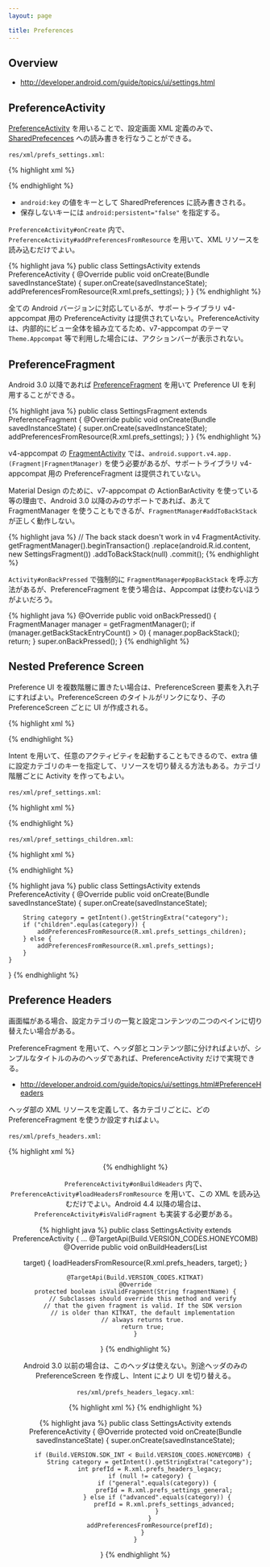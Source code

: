 ```yaml
---
layout: page

title: Preferences
---
```


## Overview

* <http://developer.android.com/guide/topics/ui/settings.html>

## PreferenceActivity

[PreferenceActivity](http://developer.android.com/reference/android/preference/PreferenceActivity.html) を用いることで、設定画面 XML 定義のみで、[SharedPrefecences](http://developer.android.com/reference/android/content/SharedPreferences.html) への読み書きを行なうことができる。

`res/xml/prefs_settings.xml`:

{% highlight xml %}
<?xml version="1.0" encoding="utf-8"?>
<PreferenceScreen xmlns:android="http://schemas.android.com/apk/res/android">
    <PreferenceCategory
        android:key="pref_general"
        android:persistent="false"
        android:title="General">
        <CheckBoxPreference
            android:key="pref_enabled"
            android:title="Enabled" />
        <EditTextPreference
            android:key="pref_username"
            android:title="Username" />
    </PreferenceCategory>
</PreferenceScreen>
{% endhighlight %}

* `android:key` の値をキーとして SharedPreferences に読み書きされる。
* 保存しないキーには `android:persistent="false"` を指定する。

`PreferenceActivity#onCreate` 内で、`PreferenceActivity#addPreferencesFromResource` を用いて、XML リソースを読み込むだけでよい。

{% highlight java %}
public class SettingsActivity extends PreferenceActivity {
    @Override
    public void onCreate(Bundle savedInstanceState) {
        super.onCreate(savedInstanceState);
        addPreferencesFromResource(R.xml.prefs_settings);
    }
}
{% endhighlight %}

全ての Android バージョンに対応しているが、サポートライブラリ v4-appcompat 用の PreferenceActivity は提供されていない。PreferenceActivity は、内部的にビュー全体を組み立てるため、v7-appcompat のテーマ `Theme.Appcompat` 等で利用した場合には、アクションバーが表示されない。

## PreferenceFragment

Android 3.0 以降であれば [PreferenceFragment](http://developer.android.com/reference/android/preference/PreferenceFragment.html) を用いて Preference UI を利用することができる。

{% highlight java %}
public class SettingsFragment extends PreferenceFragment {
    @Override
    public void onCreate(Bundle savedInstanceState) {
        super.onCreate(savedInstanceState);
        addPreferencesFromResource(R.xml.prefs_settings);
    }
}
{% endhighlight %}

v4-appcompat の [FragmentActivity](http://developer.android.com/reference/android/support/v4/app/FragmentActivity.html) では、`android.support.v4.app.(Fragment|FragmentManager)` を使う必要があるが、サポートライブラリ v4-appcompat 用の PreferenceFragment は提供されていない。

Material Design のために、v7-appcompat の ActionBarActivity を使っている等の理由で、Android 3.0 以降のみのサポートであれば、あえて FragmentManager を使うこともできるが、`FragmentManager#addToBackStack` が正しく動作しない。

{% highlight java %}
// The back stack doesn't work in v4 FragmentActivity.
getFragmentManager().beginTransaction()
        .replace(android.R.id.content, new SettingsFragment())
        .addToBackStack(null)
        .commit();
{% endhighlight %}

`Activity#onBackPressed` で強制的に `FragmentManager#popBackStack` を呼ぶ方法があるが、PreferenceFragment を使う場合は、Appcompat は使わないほうがよいだろう。

{% highlight java %}
@Override
public void onBackPressed() {
    FragmentManager manager = getFragmentManager();
    if (manager.getBackStackEntryCount() > 0) {
        manager.popBackStack();
        return;
    }
    super.onBackPressed();
}
{% endhighlight %}

## Nested Preference Screen

Preference UI を複数階層に置きたい場合は、PreferenceScreen 要素を入れ子にすればよい。PreferenceScreen のタイトルがリンクになり、子の PreferenceScreen ごとに UI が作成される。

{% highlight xml %}
<?xml version="1.0" encoding="utf-8"?>
<PreferenceScreen xmlns:android="http://schemas.android.com/apk/res/android">
    <EditTextPreference
        android:key="pref_parent"
        android:title="Parent" />
    <PreferenceScreen
        android:persistent="false"
        android:title="Children" />
      <EditTextPreference
          android:key="pref_child"
          android:title="Child" />
    </PreferenceScreen>
</PreferenceScreen>
{% endhighlight %}

Intent を用いて、任意のアクティビティを起動することもできるので、extra 値に設定カテゴリのキーを指定して、リソースを切り替える方法もある。カテゴリ階層ごとに Activity を作ってもよい。

`res/xml/pref_settings.xml`:

{% highlight xml %}
<?xml version="1.0" encoding="utf-8"?>
<PreferenceScreen xmlns:android="http://schemas.android.com/apk/res/android">
    <EditTextPreference
        android:key="pref_parent"
        android:title="Parent" />
    <Preference
        android:persistent="false"
        android:title="Children">
        <intent
            android:targetClass="net.example.android.SettingsActivity"
            android:targetPackage="net.example.android">
            <!-- A key of the nested preference -->
            <extra android:name="category" android:value="children" />
        </intent>
    </Preference>
</PreferenceScreen>
{% endhighlight %}

`res/xml/pref_settings_children.xml`:

{% highlight xml %}
<?xml version="1.0" encoding="utf-8"?>
<PreferenceScreen xmlns:android="http://schemas.android.com/apk/res/android">
    <EditTextPreference
        android:key="pref_child"
        android:title="Child" />
</PreferenceScreen>
{% endhighlight %}

{% highlight java %}
public class SettingsActivity extends PreferenceActivity {
    @Override
    public void onCreate(Bundle savedInstanceState) {
        super.onCreate(savedInstanceState);

        String category = getIntent().getStringExtra("category");
        if ("children".equlas(category)) {
            addPreferencesFromResource(R.xml.prefs_settings_children);
        } else {
            addPreferencesFromResource(R.xml.prefs_settings);
        }
    }
}
{% endhighlight %}

## Preference Headers

画面幅がある場合、設定カテゴリの一覧と設定コンテンツの二つのペインに切り替えたい場合がある。

PreferenceFragment を用いて、ヘッダ部とコンテンツ部に分ければよいが、シンプルなタイトルのみのヘッダであれば、PreferenceActivity だけで実現できる。

* <http://developer.android.com/guide/topics/ui/settings.html#PreferenceHeaders>

ヘッダ部の XML リソースを定義して、各カテゴリごとに、どの PreferenceFragment を使うか設定すればよい。

`res/xml/prefs_headers.xml`:

{% highlight xml %}
<preference-headers xmlns:android="http://schemas.android.com/apk/res/android">
    <header
        android:fragment="net.example.android.GeneralPreferenceFragment"
        android:title="General" />
    <header
        android:fragment="net.example.android.AdvancedPreferenceFragment"
        android:title="Advanced" />
</preference-headers>
{% endhighlight %}

`PreferenceActivity#onBuildHeaders` 内で、`PreferenceActivity#loadHeadersFromResource` を用いて、この XML を読み込むだけでよい。Android 4.4 以降の場合は、`PreferenceActivity#isValidFragment` も実装する必要がある。

{% highlight java %}
public class SettingsActivity extends PreferenceActivity {
    ...
    @TargetApi(Build.VERSION_CODES.HONEYCOMB)
    @Override
    public void onBuildHeaders(List<Header> target) {
        loadHeadersFromResource(R.xml.prefs_headers, target);
    }

    @TargetApi(Build.VERSION_CODES.KITKAT)
    @Override
    protected boolean isValidFragment(String fragmentName) {
        // Subclasses should override this method and verify
        // that the given fragment is valid. If the SDK version
        // is older than KITKAT, the default implementation
        // always returns true.
        return true;
    }
}
{% endhighlight %}

Android 3.0 以前の場合は、このヘッダは使えない。別途ヘッダのみの PreferenceScreen を作成し、Intent により UI を切り替える。

`res/xml/prefs_headers_legacy.xml`:

{% highlight xml %}
<PreferenceScreen xmlns:android="http://schemas.android.com/apk/res/android">
    <Preference android:title="General">
        <intent
            android:targetClass="net.example.android.SettingsActivity"
            android:targetPackage="net.example.android">
            <extra android:name="category" android:value="general" />
        </intent>
    </Preference>
    <Preference android:title="Advanced">
        <intent
            android:targetClass="net.example.android.SettingsActivity"
            android:targetPackage="net.example.android">
            <extra android:name="category" android:value="advanced" />
        </intent>
    </Preference>
</PreferenceScreen>
{% endhighlight %}

{% highlight java %}
public class SettingsActivity extends PreferenceActivity {
    @Override
    protected void onCreate(Bundle savedInstanceState) {
        super.onCreate(savedInstanceState);

        if (Build.VERSION.SDK_INT < Build.VERSION_CODES.HONEYCOMB) {
            String category = getIntent().getStringExtra("category");
            int prefId = R.xml.prefs_headers_legacy;
            if (null != category) {
                if ("general".equals(category)) {
                    prefId = R.xml.prefs_settings_general;
                } else if ("advanced".equals(category)) {
                    prefId = R.xml.prefs_settings_advanced;
                }
            }
            addPreferencesFromResource(prefId);
        }
    }
}
{% endhighlight %}

